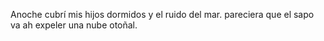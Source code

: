 
Anoche cubrí mis hijos dormidos y el ruido del mar. pareciera que el sapo va ah expeler una nube otoñal.

